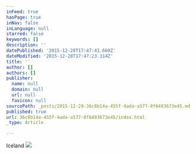 ```yaml
---
inFeed: true
hasPage: true
inNav: false
inLanguage: null
starred: false
keywords: []
description: ''
datePublished: '2015-12-28T17:47:41.660Z'
dateModified: '2015-12-28T17:47:23.314Z'
title: ''
author: []
authors: []
publisher:
  name: null
  domain: null
  url: null
  favicon: null
sourcePath: _posts/2015-12-28-36c8b14a-455f-4ada-a577-0f6493673e45.md
published: true
url: 36c8b14a-455f-4ada-a577-0f6493673e45/index.html
_type: Article

---
```

Iceland
![](https://the-grid-user-content.s3-us-west-2.amazonaws.com/2e00ad6f-c5e9-40ec-818f-628e5c4b879e.jpg)
